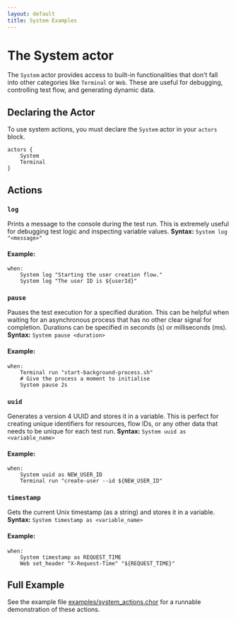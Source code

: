 ```yaml
---
layout: default
title: System Examples
---
```


# The System actor

The `System` actor provides access to built-in functionalities that don't fall into other categories like `Terminal` or
`Web`. These are useful for debugging, controlling test flow, and generating dynamic data.

## Declaring the Actor

To use system actions, you must declare the `System` actor in your `actors` block.

```chor
actors {
    System
    Terminal
}
```

## Actions

### `log`

Prints a message to the console during the test run. This is extremely useful for debugging test logic and inspecting
variable values.
**Syntax:** `System log "<message>"`

#### Example:

```choreo
when:
    System log "Starting the user creation flow."
    System log "The user ID is ${userId}"
```

### `pause`

Pauses the test execution for a specified duration. This can be helpful when waiting for an asynchronous process that
has no other clear signal for completion. Durations can be specified in seconds (s) or milliseconds (ms).
**Syntax:** `System pause <duration>`

#### Example:

```choreo
when:
    Terminal run "start-background-process.sh"
    # Give the process a moment to initialise
    System pause 2s
```

### `uuid`

Generates a version 4 UUID and stores it in a variable. This is perfect for creating unique identifiers for resources,
flow IDs, or any other data that needs to be unique for each test run.
**Syntax:** `System uuid as <variable_name>`

#### Example:

```choreo
when:
    System uuid as NEW_USER_ID
    Terminal run "create-user --id ${NEW_USER_ID"
```

### `timestamp`

Gets the current Unix timestamp (as a string) and stores it in a variable.
**Syntax:** `System timestamp as <variable_name>`

#### Example:

```choreo
when:
    System timestamp as REQUEST_TIME
    Web set_header "X-Request-Time" "${REQUEST_TIME}"
```

## Full Example

See the example
file [examples/system_actions.chor](https://github.com/cladam/choreo/blob/main/examples/system_actions.chor) for a
runnable demonstration of these actions.